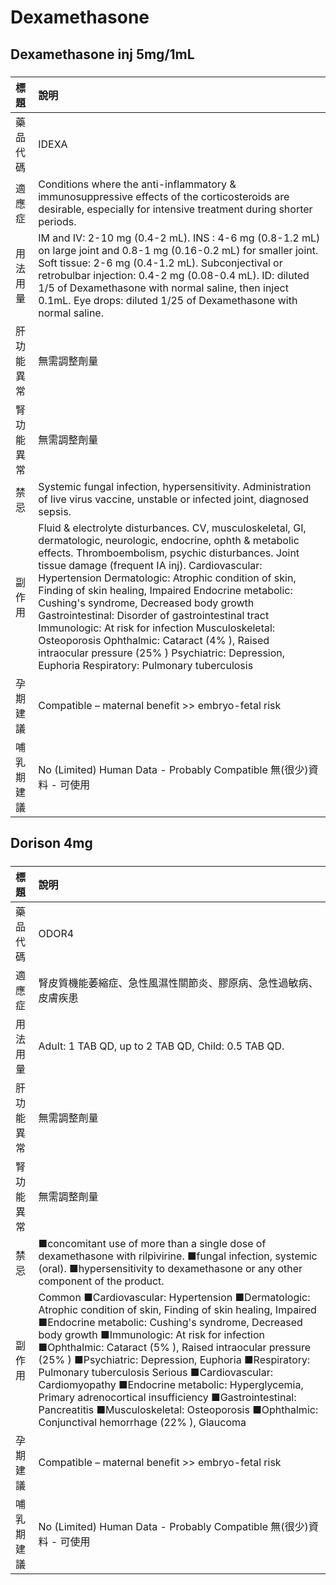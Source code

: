 # Dexamethasone

## Dexamethasone inj 5mg/1mL

##### 

| 標題       | 說明                                                                                                                                                                                                                                                                                                                                                                                                                                                                                                                                                                                                                                        |
|:-----------|:--------------------------------------------------------------------------------------------------------------------------------------------------------------------------------------------------------------------------------------------------------------------------------------------------------------------------------------------------------------------------------------------------------------------------------------------------------------------------------------------------------------------------------------------------------------------------------------------------------------------------------------------|
| 藥品代碼   | IDEXA                                                                                                                                                                                                                                                                                                                                                                                                                                                                                                                                                                                                                                       |
| 適應症     | Conditions where the anti-inflammatory & immunosuppressive effects of the corticosteroids are desirable, especially for intensive treatment during shorter periods.                                                                                                                                                                                                                                                                                                                                                                                                                                                                         |
| 用法用量   | IM and IV: 2-10 mg (0.4-2 mL). INS : 4-6 mg (0.8-1.2 mL) on large joint and 0.8-1 mg (0.16-0.2 mL) for smaller joint. Soft tissue: 2-6 mg (0.4-1.2 mL). Subconjectival or retrobulbar injection: 0.4-2 mg (0.08-0.4 mL). ID: diluted 1/5 of Dexamethasone with normal saline, then inject 0.1mL. Eye drops: diluted 1/25 of Dexamethasone with normal saline.                                                                                                                                                                                                                                                                               |
| 肝功能異常 | 無需調整劑量                                                                                                                                                                                                                                                                                                                                                                                                                                                                                                                                                                                                                                |
| 腎功能異常 | 無需調整劑量                                                                                                                                                                                                                                                                                                                                                                                                                                                                                                                                                                                                                                |
| 禁忌       | Systemic fungal infection, hypersensitivity. Administration of live virus vaccine, unstable or infected joint, diagnosed sepsis.                                                                                                                                                                                                                                                                                                                                                                                                                                                                                                            |
| 副作用     | Fluid & electrolyte disturbances. CV, musculoskeletal, GI, dermatologic, neurologic, endocrine, ophth & metabolic effects. Thromboembolism, psychic disturbances. Joint tissue damage (frequent IA inj). Cardiovascular: Hypertension Dermatologic: Atrophic condition of skin, Finding of skin healing, Impaired Endocrine metabolic: Cushing's syndrome, Decreased body growth Gastrointestinal: Disorder of gastrointestinal tract Immunologic: At risk for infection Musculoskeletal: Osteoporosis Ophthalmic: Cataract (4% ), Raised intraocular pressure (25% ) Psychiatric: Depression, Euphoria Respiratory: Pulmonary tuberculosis |
| 孕期建議   | Compatible – maternal benefit >> embryo-fetal risk                                                                                                                                                                                                                                                                                                                                                                                                                                                                                                                                                                                          |
| 哺乳期建議 | No (Limited) Human Data - Probably Compatible 無(很少)資料 - 可使用                                                                                                                                                                                                                                                                                                                                                                                                                                                                                                                                                                         |

## Dorison 4mg

##### 

| 標題       | 說明                                                                                                                                                                                                                                                                                                                                                                                                                                                                                                                                                                                                 |
|:-----------|:-----------------------------------------------------------------------------------------------------------------------------------------------------------------------------------------------------------------------------------------------------------------------------------------------------------------------------------------------------------------------------------------------------------------------------------------------------------------------------------------------------------------------------------------------------------------------------------------------------|
| 藥品代碼   | ODOR4                                                                                                                                                                                                                                                                                                                                                                                                                                                                                                                                                                                                |
| 適應症     | 腎皮質機能萎縮症、急性風濕性關節炎、膠原病、急性過敏病、皮膚疾患                                                                                                                                                                                                                                                                                                                                                                                                                                                                                                                                     |
| 用法用量   | Adult: 1 TAB QD, up to 2 TAB QD, Child: 0.5 TAB QD.                                                                                                                                                                                                                                                                                                                                                                                                                                                                                                                                                  |
| 肝功能異常 | 無需調整劑量                                                                                                                                                                                                                                                                                                                                                                                                                                                                                                                                                                                         |
| 腎功能異常 | 無需調整劑量                                                                                                                                                                                                                                                                                                                                                                                                                                                                                                                                                                                         |
| 禁忌       | ■concomitant use of more than a single dose of dexamethasone with rilpivirine. ■fungal infection, systemic (oral). ■hypersensitivity to dexamethasone or any other component of the product.                                                                                                                                                                                                                                                                                                                                                                                                         |
| 副作用     | Common ■Cardiovascular: Hypertension ■Dermatologic: Atrophic condition of skin, Finding of skin healing, Impaired ■Endocrine metabolic: Cushing's syndrome, Decreased body growth ■Immunologic: At risk for infection ■Ophthalmic: Cataract (5% ), Raised intraocular pressure (25% ) ■Psychiatric: Depression, Euphoria ■Respiratory: Pulmonary tuberculosis Serious ■Cardiovascular: Cardiomyopathy ■Endocrine metabolic: Hyperglycemia, Primary adrenocortical insufficiency ■Gastrointestinal: Pancreatitis ■Musculoskeletal: Osteoporosis ■Ophthalmic: Conjunctival hemorrhage (22% ), Glaucoma |
| 孕期建議   | Compatible – maternal benefit >> embryo-fetal risk                                                                                                                                                                                                                                                                                                                                                                                                                                                                                                                                                   |
| 哺乳期建議 | No (Limited) Human Data - Probably Compatible 無(很少)資料 - 可使用                                                                                                                                                                                                                                                                                                                                                                                                                                                                                                                                  |

